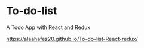 # To-do-list

A Todo App with React and Redux

https://alaahafez20.github.io/To-do-list-React-redux/
